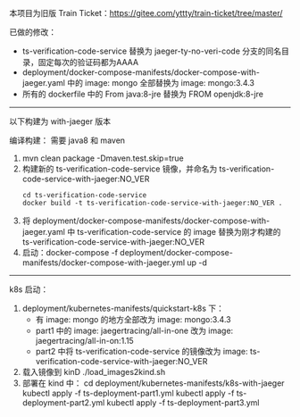 本项目为旧版 Train Ticket：https://gitee.com/yttty/train-ticket/tree/master/

已做的修改：
- ts-verification-code-service 替换为 jaeger-ty-no-veri-code 分支的同名目录，固定每次的验证码都为AAAA
- deployment/docker-compose-manifests/docker-compose-with-jaeger.yaml 中的 image: mongo 全部替换为 image: mongo:3.4.3
- 所有的 dockerfile 中的 From java:8-jre 替换为 FROM openjdk:8-jre 

---
以下构建为 with-jaeger 版本

编译构建：
需要 java8 和 maven
1. mvn clean package -Dmaven.test.skip=true
2. 构建新的 ts-verification-code-service 镜像，并命名为 ts-verification-code-service-with-jaeger:NO_VER
    ```
    cd ts-verification-code-service
    docker build -t ts-verification-code-service-with-jaeger:NO_VER .
    ```
3. 将 deployment/docker-compose-manifests/docker-compose-with-jaeger.yaml 中 ts-verification-code-service 的 image 替换为刚才构建的 ts-verification-code-service-with-jaeger:NO_VER
4. 启动：docker-compose -f deployment/docker-compose-manifests/docker-compose-with-jaeger.yml up -d

---
k8s 启动：
1. deployment/kubernetes-manifests/quickstart-k8s 下：
    - 有 image: mongo 的地方全部改为 image: mongo:3.4.3
    - part1 中的 image: jaegertracing/all-in-one 改为 image: jaegertracing/all-in-on:1.15
    - part2 中将 ts-verification-code-service 的镜像改为 image: ts-verification-code-service-with-jaeger:NO_VER
2. 载入镜像到 kinD
    ./load_images2kind.sh
3. 部署在 kind 中： 
    cd deployment/kubernetes-manifests/k8s-with-jaeger
    kubectl apply -f ts-deployment-part1.yml
    kubectl apply -f ts-deployment-part2.yml
    kubectl apply -f ts-deployment-part3.yml